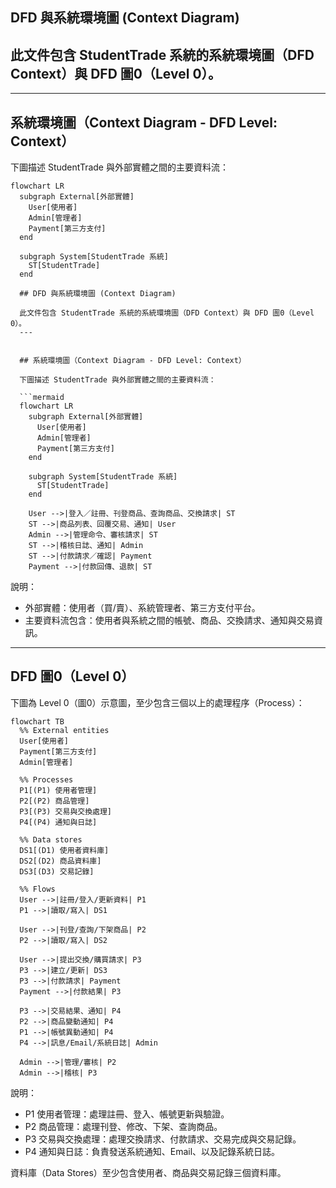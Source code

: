 ## DFD 與系統環境圖 (Context Diagram)

此文件包含 StudentTrade 系統的系統環境圖（DFD Context）與 DFD 圖0（Level 0）。
---


---

## 系統環境圖（Context Diagram - DFD Level: Context）

下圖描述 StudentTrade 與外部實體之間的主要資料流：

```mermaid
flowchart LR
  subgraph External[外部實體]
    User[使用者]
    Admin[管理者]
    Payment[第三方支付]
  end

  subgraph System[StudentTrade 系統]
    ST[StudentTrade]
  end

  ## DFD 與系統環境圖 (Context Diagram)

  此文件包含 StudentTrade 系統的系統環境圖（DFD Context）與 DFD 圖0（Level 0）。
  ---


  ## 系統環境圖（Context Diagram - DFD Level: Context）

  下圖描述 StudentTrade 與外部實體之間的主要資料流：

  ```mermaid
  flowchart LR
    subgraph External[外部實體]
      User[使用者]
      Admin[管理者]
      Payment[第三方支付]
    end

    subgraph System[StudentTrade 系統]
      ST[StudentTrade]
    end

    User -->|登入／註冊、刊登商品、查詢商品、交換請求| ST
    ST -->|商品列表、回覆交易、通知| User
    Admin -->|管理命令、審核請求| ST
    ST -->|稽核日誌、通知| Admin
    ST -->|付款請求／確認| Payment
    Payment -->|付款回傳、退款| ST
  ```

  說明：
  - 外部實體：使用者（買/賣）、系統管理者、第三方支付平台。
  - 主要資料流包含：使用者與系統之間的帳號、商品、交換請求、通知與交易資訊。



  ---

  ## DFD 圖0（Level 0）

  下圖為 Level 0（圖0）示意圖，至少包含三個以上的處理程序（Process）：

  ```mermaid
  flowchart TB
    %% External entities
    User[使用者]
    Payment[第三方支付]
    Admin[管理者]

    %% Processes
    P1[(P1) 使用者管理]
    P2[(P2) 商品管理]
    P3[(P3) 交易與交換處理]
    P4[(P4) 通知與日誌]

    %% Data stores
    DS1[(D1) 使用者資料庫]
    DS2[(D2) 商品資料庫]
    DS3[(D3) 交易記錄]

    %% Flows
    User -->|註冊/登入/更新資料| P1
    P1 -->|讀取/寫入| DS1

    User -->|刊登/查詢/下架商品| P2
    P2 -->|讀取/寫入| DS2

    User -->|提出交換/購買請求| P3
    P3 -->|建立/更新| DS3
    P3 -->|付款請求| Payment
    Payment -->|付款結果| P3

    P3 -->|交易結果、通知| P4
    P2 -->|商品變動通知| P4
    P1 -->|帳號異動通知| P4
    P4 -->|訊息/Email/系統日誌| Admin

    Admin -->|管理/審核| P2
    Admin -->|稽核| P3

  ```

  說明：
  - P1 使用者管理：處理註冊、登入、帳號更新與驗證。
  - P2 商品管理：處理刊登、修改、下架、查詢商品。
  - P3 交易與交換處理：處理交換請求、付款請求、交易完成與交易記錄。
  - P4 通知與日誌：負責發送系統通知、Email、以及記錄系統日誌。

  資料庫（Data Stores）至少包含使用者、商品與交易記錄三個資料庫。


